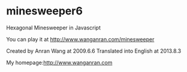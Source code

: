 minesweeper6
============

Hexagonal Minesweeper in Javascript

You can play it at http://www.wanganran.com/minesweeper

Created by Anran Wang at 2009.6.6
Translated into English at 2013.8.3

My homepage:http://www.wanganran.com
